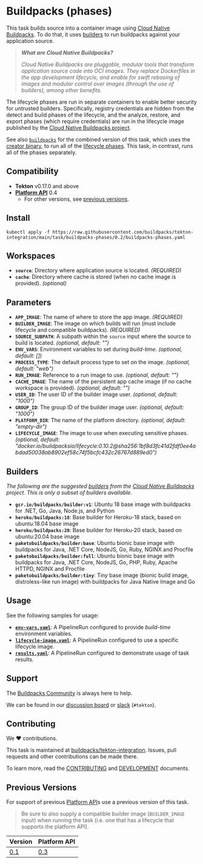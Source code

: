 <!-- NOTE: This file is auto-generated. Update via task/buildpacks-phases/0.2/README.tpl.md -->
# Buildpacks (phases)

This task builds source into a container image using [Cloud Native Buildpacks](https://buildpacks.io). To do that, it uses [builders](https://buildpacks.io/docs/concepts/components/builder/#what-is-a-builder) to run buildpacks against your application source.

> _**What are Cloud Native Buildpacks?**_
> 
> _Cloud Native Buildpacks are pluggable, modular tools that transform application source code into OCI images. They replace Dockerfiles in the app development lifecycle, and enable for swift rebasing of images and modular control over images (through the use of builders), among other benefits._

The lifecycle phases are run in separate containers to enable better security for untrusted builders. Specifically, registry credentials are hidden from the detect and build phases of the lifecycle, and the analyze, restore, and export phases (which require credentials) are run in the lifecycle image published by the [Cloud Native Buildpacks project]( https://hub.docker.com/u/buildpacksio).

See also [`buildpacks`](../../buildpacks) for the combined version of this task, which uses the [creator binary](https://github.com/buildpacks/spec/blob/platform/0.4/platform.md#operations), to run all of the [lifecycle phases](https://buildpacks.io/docs/concepts/components/lifecycle/#phases). This task, in contrast, runs all of the phases separately.

## Compatibility

- **Tekton** v0.17.0 and above
- **[Platform API][platform-api]** 0.4
    - For other versions, see [previous versions](#previous-versions).

## Install

```
kubectl apply -f https://raw.githubusercontent.com/buildpacks/tekton-integration/main/task/buildpacks-phases/0.2/buildpacks-phases.yaml
```

## Workspaces

 - **`source`**: Directory where application source is located. _(REQUIRED)_
 - **`cache`**: Directory where cache is stored (when no cache image is provided). _(optional)_

## Parameters

 - **`APP_IMAGE`**: The name of where to store the app image. _(REQUIRED)_
 - **`BUILDER_IMAGE`**: The image on which builds will run (must include lifecycle and compatible buildpacks). _(REQUIRED)_
 - **`SOURCE_SUBPATH`**: A subpath within the `source` input where the source to build is located. _(optional, default: "")_
 - **`ENV_VARS`**: Environment variables to set during _build-time_. _(optional, default: [])_
 - **`PROCESS_TYPE`**: The default process type to set on the image. _(optional, default: "web")_
 - **`RUN_IMAGE`**: Reference to a run image to use. _(optional, default: "")_
 - **`CACHE_IMAGE`**: The name of the persistent app cache image (if no cache workspace is provided). _(optional, default: "")_
 - **`USER_ID`**: The user ID of the builder image user. _(optional, default: "1000")_
 - **`GROUP_ID`**: The group ID of the builder image user. _(optional, default: "1000")_
 - **`PLATFORM_DIR`**: The name of the platform directory. _(optional, default: "empty-dir")_
 - **`LIFECYCLE_IMAGE`**: The image to use when executing sensitive phases. _(optional, default: "docker.io/buildpacksio/lifecycle:0.10.2@sha256:1bf8d3fc41d2fdf0ee4abdad50038ab8902ef58c74f5bcfc432c26767d889ed0")_

## Builders

_The following are the suggested [builders][builders] from the [Cloud Native Buildpacks][buildpacks-io] project. This is only a subset of builders available._

 - **`gcr.io/buildpacks/builder:v1`**: Ubuntu 18 base image with buildpacks for .NET, Go, Java, Node.js, and Python
 - **`heroku/buildpacks:18`**: Base builder for Heroku-18 stack, based on ubuntu:18.04 base image
 - **`heroku/buildpacks:20`**: Base builder for Heroku-20 stack, based on ubuntu:20.04 base image
 - **`paketobuildpacks/builder:base`**: Ubuntu bionic base image with buildpacks for Java, .NET Core, NodeJS, Go, Ruby, NGINX and Procfile
 - **`paketobuildpacks/builder:full`**: Ubuntu bionic base image with buildpacks for Java, .NET Core, NodeJS, Go, PHP, Ruby, Apache HTTPD, NGINX and Procfile
 - **`paketobuildpacks/builder:tiny`**: Tiny base image (bionic build image, distroless-like run image) with buildpacks for Java Native Image and Go

[builders]: (https://buildpacks.io/docs/concepts/components/builder/)
[buildpacks-io]: (https://buildpacks.io)

## Usage

See the following samples for usage:

 - **[`env-vars.yaml`](samples/env-vars.yaml)**: A PipelineRun configured to provide _build-time_ environment variables.
 - **[`lifecycle-image.yaml`](samples/lifecycle-image.yaml)**: A PipelineRun configured to use a specific lifecycle image.
 - **[`results.yaml`](samples/results.yaml)**: A PipelineRun configured to demonstrate usage of task results.

## Support

The [Buildpacks Community](http://buildpacks.io/community/) is always here to help. 

We can be found in our [discussion board][discussion-board] or [slack][slack] (`#tekton`).

[discussion-board]: https://github.com/buildpacks/community/discussions
[slack]: https://slack.buildpacks.io

## Contributing

We ❤ contributions.

This task is maintained at [buildpacks/tekton-integration](https://github.com/buildpacks/tekton-integration). Issues, pull requests and other contributions can be made there. 

To learn more, read the [CONTRIBUTING][contributing] and [DEVELOPMENT][development] documents.

[contributing]: https://github.com/buildpacks/.github/blob/main/CONTRIBUTING.md
[development]: https://github.com/buildpacks/tekton-integration/blob/main/DEVELOPMENT.md

## Previous Versions

For support of previous [Platform API][platform-api]s use a previous version of this task.

> Be sure to also supply a compatible builder image (`BUILDER_IMAGE` input) when running the task (i.e. one that has a lifecycle that supports the platform API).

| Version        | Platform API
|----            |-----
| [0.1](../0.1/) | [0.3][platform-api-0.3]

[platform-api]: https://buildpacks.io/docs/reference/spec/platform-api/
[platform-api-0.3]: https://github.com/buildpacks/spec/blob/platform/0.3/platform.md
